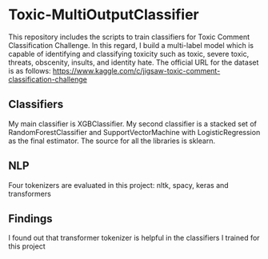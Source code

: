 # Toxic-MultiOutputClassifier

This repository includes the scripts to train classifiers for Toxic Comment Classification Challenge. In this regard, I build a multi-label model which is capable of identifying and classifying toxicity such as toxic, severe toxic, threats, obscenity, insults, and identity hate. The official URL for the dataset is as follows:
https://www.kaggle.com/c/jigsaw-toxic-comment-classification-challenge

## Classifiers

My main classifier is XGBClassifier. My second classifier is a stacked set of RandomForestClassifier and SupportVectorMachine with LogisticRegression as the final estimator. The source for all the libraries is sklearn.


## NLP

Four tokenizers are evaluated in this project: nltk, spacy, keras and transformers

## Findings
 
 I found out that transformer tokenizer is helpful in the classifiers I trained for this project 
